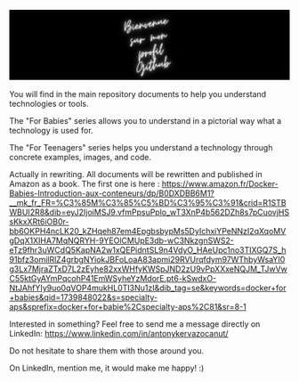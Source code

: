 ![Alt text](Assets/banner.png)

You will find in the main repository documents to help you understand technologies or tools.

The "For Babies" series allows you to understand in a pictorial way what a technology is used for.

The "For Teenagers" series helps you understand a technology through concrete examples, images, and code.

Actually in rewriting. All documents will be rewritten and published in Amazon as a book. The first one is here : 
https://www.amazon.fr/Docker-Babies-Introduction-aux-conteneurs/dp/B0DXDBB6M1?__mk_fr_FR=%C3%85M%C3%85%C5%BD%C3%95%C3%91&crid=R1STBWBUI2R8&dib=eyJ2IjoiMSJ9.vfmPpsuPplo_wT3XnP4b562DZh8s7pCuovjHSsKkxXRt6iOB0r-bb6OKPH4ncLK20_kZHqeh87em4EpgbsbypMs5DyIchxiYPeNNzI2qXqoMVgDqX1XIHA7MqNQRYH-9YEOlCMUpE3db-wC3NkzgnSWS2-eTz9fhr3uWCdQ5KapNA2w1xQEPidntSL9n4VdyO_HAeUpc1no3TIXGQ7S_h91bfz3omilRlZ4grbgNYiokJBFoLoaA83apmi29RVUrqfdym97WThbyWsaYI0g3Lx7MjraZTxD7L2zEyhe82xxWHfyKWSpJND2zU9vPpXXxeNQJM_TJwVwC55ktGyAYmPqcohP41EmWSyheYzMdorE.pt6-kSwdxO-NtJAhfYIy9uo0qVOP4mukHL0TI3Nu1zI&dib_tag=se&keywords=docker+for+babies&qid=1739848022&s=specialty-aps&sprefix=docker+for+babie%2Cspecialty-aps%2C81&sr=8-1

Interested in something? Feel free to send me a message directly on LinkedIn: https://www.linkedin.com/in/antonykervazocanut/

Do not hesitate to share them with those around you.

On LinkedIn, mention me, it would make me happy! :)

